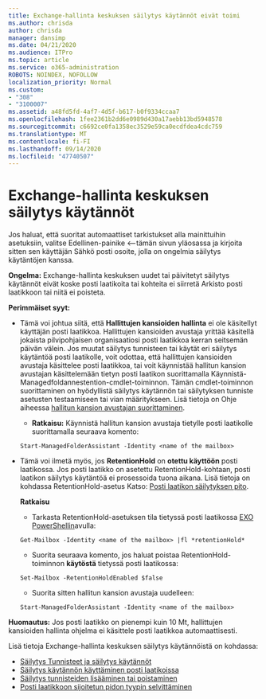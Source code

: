 ```yaml
---
title: Exchange-hallinta keskuksen säilytys käytännöt eivät toimi
ms.author: chrisda
author: chrisda
manager: dansimp
ms.date: 04/21/2020
ms.audience: ITPro
ms.topic: article
ms.service: o365-administration
ROBOTS: NOINDEX, NOFOLLOW
localization_priority: Normal
ms.custom:
- "308"
- "3100007"
ms.assetid: a48fd5fd-4af7-4d5f-b617-b0f9334ccaa7
ms.openlocfilehash: 1fee2361b2dd6e0989d430a17aebb13bd5948578
ms.sourcegitcommit: c6692ce0fa1358ec3529e59ca0ecdfdea4cdc759
ms.translationtype: MT
ms.contentlocale: fi-FI
ms.lasthandoff: 09/14/2020
ms.locfileid: "47740507"
---
```

# <a name="retention-policies-in-exchange-admin-center"></a>Exchange-hallinta keskuksen säilytys käytännöt

Jos haluat, että suoritat automaattiset tarkistukset alla mainittuihin asetuksiin, valitse Edellinen-painike <--tämän sivun yläosassa ja kirjoita sitten sen käyttäjän Sähkö posti osoite, jolla on ongelmia säilytys käytäntöjen kanssa.

 **Ongelma:** Exchange-hallinta keskuksen uudet tai päivitetyt säilytys käytännöt eivät koske posti laatikoita tai kohteita ei siirretä Arkisto posti laatikkoon tai niitä ei poisteta. 
  
 **Perimmäiset syyt:**
  
- Tämä voi johtua siitä, että **Hallittujen kansioiden hallinta** ei ole käsitellyt käyttäjän posti laatikkoa. Hallittujen kansioiden avustaja yrittää käsitellä jokaista pilvipohjaisen organisaatiosi posti laatikkoa kerran seitsemän päivän välein. Jos muutat säilytys tunnisteen tai käytät eri säilytys käytäntöä posti laatikolle, voit odottaa, että hallittujen kansioiden avustaja käsittelee posti laatikkoa, tai voit käynnistää hallitun kansion avustajan käsittelemään tietyn posti laatikon suorittamalla Käynnistä-Managedfoldannestention-cmdlet-toiminnon. Tämän cmdlet-toiminnon suorittaminen on hyödyllistä säilytys käytännön tai säilytyksen tunniste asetusten testaamiseen tai vian määritykseen. Lisä tietoja on Ohje aiheessa [hallitun kansion avustajan suorittaminen](https://msdn.microsoft.com/library/gg271153%28v=exchsrvcs.149%29.aspx#managedfolderassist).
    
  - **Ratkaisu:** Käynnistä hallitun kansion avustaja tietylle posti laatikolle suorittamalla seuraava komento:
    
  ```
  Start-ManagedFolderAssistant -Identity <name of the mailbox>
  ```

- Tämä voi ilmetä myös, jos **RetentionHold** on **otettu käyttöön** posti laatikossa. Jos posti laatikko on asetettu RetentionHold-kohtaan, posti laatikon säilytys käytäntöä ei prosessoida tuona aikana. Lisä tietoja on kohdassa RetentionHold-asetus Katso: [Posti laatikon säilytyksen pito](https://docs.microsoft.com/exchange/security-and-compliance/messaging-records-management/mailbox-retention-hold).
    
    **Ratkaisu**
    
  - Tarkasta RetentionHold-asetuksen tila tietyssä posti laatikossa [EXO PowerShellin](https://docs.microsoft.com/powershell/exchange/exchange-online/connect-to-exchange-online-powershell/connect-to-exchange-online-powershell?view=exchange-ps)avulla:
    
  ```
  Get-Mailbox -Identity <name of the mailbox> |fl *retentionHold*
  ```

  - Suorita seuraava komento, jos haluat poistaa RetentionHold-toiminnon **käytöstä** tietyssä posti laatikossa:
    
  ```
  Set-Mailbox -RetentionHoldEnabled $false
  ```

  - Suorita sitten hallitun kansion avustaja uudelleen:
    
  ```
  Start-ManagedFolderAssistant -Identity <name of the mailbox>
  ```

 **Huomautus:** Jos posti laatikko on pienempi kuin 10 Mt, hallittujen kansioiden hallinta ohjelma ei käsittele posti laatikkoa automaattisesti.
 
Lisä tietoja Exchange-hallinta keskuksen säilytys käytännöistä on kohdassa:
- [Säilytys Tunnisteet ja säilytys käytännöt](https://docs.microsoft.com/exchange/security-and-compliance/messaging-records-management/retention-tags-and-policies)
- [Säilytys käytännön käyttäminen posti laatikoissa](https://docs.microsoft.com/exchange/security-and-compliance/messaging-records-management/apply-retention-policy)
- [Säilytys tunnisteiden lisääminen tai poistaminen](https://docs.microsoft.com/exchange/security-and-compliance/messaging-records-management/add-or-remove-retention-tags)
- [Posti laatikkoon sijoitetun pidon tyypin selvittäminen](https://docs.microsoft.com/microsoft-365/compliance/identify-a-hold-on-an-exchange-online-mailbox)
